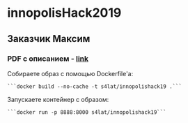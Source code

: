 # innopolisHack2019
## Заказчик Максим
### PDF с описанием - [link](https://github.com/s4lat/innopolisHack2019/blob/master/Description.pdf)

Собираете образ с помощью Dockerfile'а:

    ```docker build --no-cache -t s4lat/innopolishack19 .```

Запускаете контейнер с образом:

    ```docker run -p 8888:8000 s4lat/innopolishack19```

